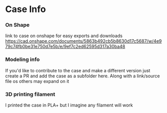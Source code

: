 # Case Info

### On Shape
link to case on onshape for easy exports and downloads
https://cad.onshape.com/documents/5863b492cb5b8630d17c5687/w/4e979c74fb0be31e750d7e5b/e/9ef7c2ed62595d317a30ba48

### Modeling info
If you'd like to contribute to the case and make a different version just create a PR and add the case as a subfolder here. Along with a link/source file os others may expand on it 


### 3D printing filament
I printed the case in PLA+ but I imagine any filament will work
